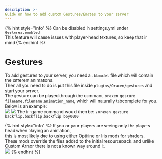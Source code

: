 ```yaml
---
description: >-
Guide on how to add custom Gestures/Emotes to your server
---
```

{% hint style="info" %}
Can be disabled in settings.yml under `Gestures.enabled`\
This feature will cause issues with player-head textures, so keep that in mind
{% endhint %}
# Gestures

To add gestures to your server, you need a `.bbmodel` file which will contain the different animations.\
Then all you need to do is put this file inside `plugins/Oraxen/gestures` and start your server.\
The gesture can be played through the command `oraxen gesture filename.filename.animation_name`, which will naturally tabcomplete for you.\
Below is an example:\
![](https://media.discordapp.net/attachments/564158787108208640/1081645683758608556/image.png)
![](https://media.discordapp.net/attachments/564158787108208640/1081645683993493594/image.png)
The in-game command would then be: `/oraxen gesture backflip.backflip.backflip boy0000`

{% hint style="info" %}
If you or your players are seeing only the players head when playing an animation,\
this is most likely due to using either Optifine or Iris mods for shaders.\
These mods override the files added to the initial resourcepack, and unlike Custom Armor there is not a known way around it.\
![](https://cdn.discordapp.com/attachments/564158787108208640/1081647223793795152/image.png)
{% endhint %}
